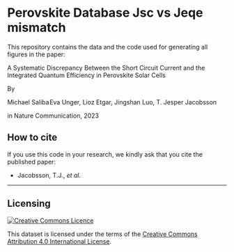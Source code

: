 # Perovskite Database Jsc vs Jeqe mismatch

This repository contains the data and the code used for generating all figures in the paper:

A Systematic Discrepancy Between the Short Circuit Current and the
Integrated Quantum Efficiency in Perovskite Solar Cells

By

Michael Saliba Eva Unger, Lioz Etgar, Jingshan Luo, T. Jesper Jacobsson

in Nature Communication, 2023


## How to cite

If you use this code in your research, we kindly ask that you cite the published paper:

- Jacobsson, T.J., *et al*.
---

## Licensing

<a rel="license" href="http://creativecommons.org/licenses/by/4.0/"><img alt="Creative Commons
Licence" style="border-width:0" src="https://i.creativecommons.org/l/by/4.0/80x15.png" /></a><br />

This dataset is licensed under the terms of the [Creative Commons Attribution 4.0 International
License](http://creativecommons.org/licenses/by/4.0/).
